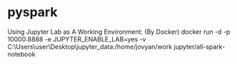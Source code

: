 # pyspark

Using Jupyter Lab as A Working Environment: (By Docker)
docker run -d -p 10000:8888 -e JUPYTER_ENABLE_LAB=yes -v C:\Users\user\Desktop\jupyter_data:/home/jovyan/work jupyter/all-spark-notebook


